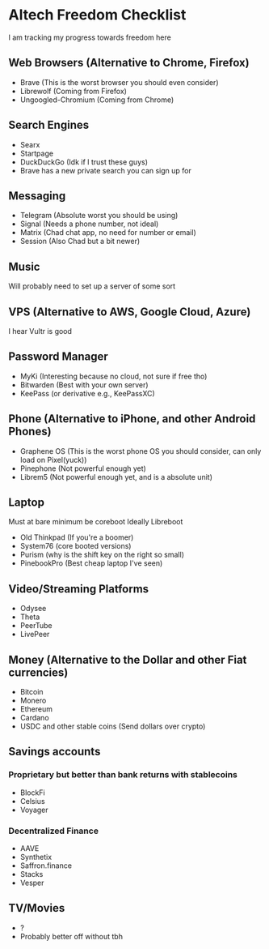 # Altech Freedom Checklist

I am tracking my progress towards freedom here

## Web Browsers (Alternative to Chrome, Firefox)

- Brave (This is the worst browser you should even consider)
- Librewolf (Coming from Firefox) 
- Ungoogled-Chromium (Coming from Chrome)

## Search Engines

- Searx
- Startpage
- DuckDuckGo (Idk if I trust these guys)
- Brave has a new private search you can sign up for

## Messaging

- Telegram (Absolute worst you should be using) 
- Signal (Needs a phone number, not ideal)
- Matrix (Chad chat app, no need for number or email)
- Session (Also Chad but a bit newer)

## Music

Will probably need to set up a server of some sort

## VPS (Alternative to AWS, Google Cloud, Azure)

I hear Vultr is good

## Password Manager

- MyKi (Interesting because no cloud, not sure if free tho)
- Bitwarden (Best with your own server)
- KeePass (or derivative e.g., KeePassXC)

## Phone (Alternative to iPhone, and other Android Phones)

- Graphene OS (This is the worst phone OS you should consider, can only load on Pixel(yuck))
- Pinephone (Not powerful enough yet)
- Librem5 (Not powerful enough yet, and is a absolute unit)

## Laptop

Must at bare minimum be coreboot
Ideally Libreboot

- Old Thinkpad (If you're a boomer)
- System76 (core booted versions)
- Purism (why is the shift key on the right so small)
- PinebookPro (Best cheap laptop I've seen)

## Video/Streaming Platforms

- Odysee
- Theta
- PeerTube
- LivePeer

## Money (Alternative to the Dollar and other Fiat currencies)

- Bitcoin
- Monero
- Ethereum
- Cardano
- USDC and other stable coins (Send dollars over crypto)

## Savings accounts

### Proprietary but better than bank returns with stablecoins

- BlockFi
- Celsius
- Voyager

### Decentralized Finance

- AAVE
- Synthetix
- Saffron.finance
- Stacks
- Vesper

## TV/Movies

- ?
- Probably better off without tbh

